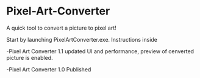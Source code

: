 # Pixel-Art-Converter

A quick tool to convert a picture to pixel art!

Start by launching PixelArtConverter.exe. Instructions inside

-Pixel Art Converter 1.1
  updated UI and performance, preview of cenverted picture is enabled.

-Pixel Art Converter 1.0 
  Published
